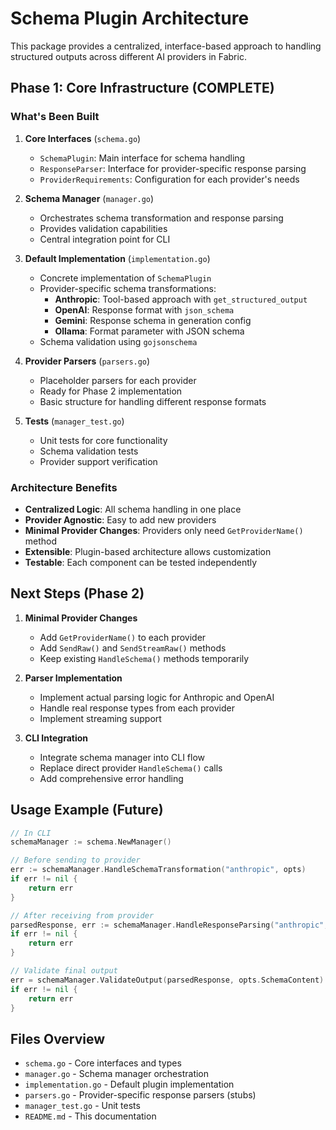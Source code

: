 # Schema Plugin Architecture

This package provides a centralized, interface-based approach to handling structured outputs across different AI providers in Fabric.

## Phase 1: Core Infrastructure (COMPLETE)

### What's Been Built

1. **Core Interfaces** (`schema.go`)
   - `SchemaPlugin`: Main interface for schema handling
   - `ResponseParser`: Interface for provider-specific response parsing
   - `ProviderRequirements`: Configuration for each provider's needs

2. **Schema Manager** (`manager.go`)
   - Orchestrates schema transformation and response parsing
   - Provides validation capabilities
   - Central integration point for CLI

3. **Default Implementation** (`implementation.go`)
   - Concrete implementation of `SchemaPlugin`
   - Provider-specific schema transformations:
     - **Anthropic**: Tool-based approach with `get_structured_output`
     - **OpenAI**: Response format with `json_schema`
     - **Gemini**: Response schema in generation config
     - **Ollama**: Format parameter with JSON schema
   - Schema validation using `gojsonschema`

4. **Provider Parsers** (`parsers.go`)
   - Placeholder parsers for each provider
   - Ready for Phase 2 implementation
   - Basic structure for handling different response formats

5. **Tests** (`manager_test.go`)
   - Unit tests for core functionality
   - Schema validation tests
   - Provider support verification

### Architecture Benefits

- **Centralized Logic**: All schema handling in one place
- **Provider Agnostic**: Easy to add new providers
- **Minimal Provider Changes**: Providers only need `GetProviderName()` method
- **Extensible**: Plugin-based architecture allows customization
- **Testable**: Each component can be tested independently

## Next Steps (Phase 2)

1. **Minimal Provider Changes**
   - Add `GetProviderName()` to each provider
   - Add `SendRaw()` and `SendStreamRaw()` methods
   - Keep existing `HandleSchema()` methods temporarily

2. **Parser Implementation**
   - Implement actual parsing logic for Anthropic and OpenAI
   - Handle real response types from each provider
   - Implement streaming support

3. **CLI Integration**
   - Integrate schema manager into CLI flow
   - Replace direct provider `HandleSchema()` calls
   - Add comprehensive error handling

## Usage Example (Future)

```go
// In CLI
schemaManager := schema.NewManager()

// Before sending to provider
err := schemaManager.HandleSchemaTransformation("anthropic", opts)
if err != nil {
    return err
}

// After receiving from provider
parsedResponse, err := schemaManager.HandleResponseParsing("anthropic", rawResponse, opts)
if err != nil {
    return err
}

// Validate final output
err = schemaManager.ValidateOutput(parsedResponse, opts.SchemaContent)
if err != nil {
    return err
}
```

## Files Overview

- `schema.go` - Core interfaces and types
- `manager.go` - Schema manager orchestration
- `implementation.go` - Default plugin implementation
- `parsers.go` - Provider-specific response parsers (stubs)
- `manager_test.go` - Unit tests
- `README.md` - This documentation